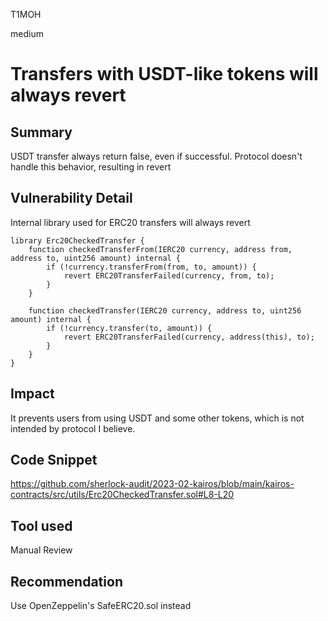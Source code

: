 T1MOH

medium

# Transfers with USDT-like tokens will always revert

## Summary
USDT transfer always return false, even if successful. Protocol doesn't handle this behavior, resulting in revert

## Vulnerability Detail
Internal library used for ERC20 transfers will always revert
```solidity
library Erc20CheckedTransfer {
    function checkedTransferFrom(IERC20 currency, address from, address to, uint256 amount) internal {
        if (!currency.transferFrom(from, to, amount)) {
            revert ERC20TransferFailed(currency, from, to);
        }
    }

    function checkedTransfer(IERC20 currency, address to, uint256 amount) internal {
        if (!currency.transfer(to, amount)) {
            revert ERC20TransferFailed(currency, address(this), to);
        }
    }
}
```

## Impact
It prevents users from using USDT and some other tokens, which is not intended by protocol I believe.

## Code Snippet
https://github.com/sherlock-audit/2023-02-kairos/blob/main/kairos-contracts/src/utils/Erc20CheckedTransfer.sol#L8-L20

## Tool used

Manual Review

## Recommendation
Use OpenZeppelin's SafeERC20.sol instead